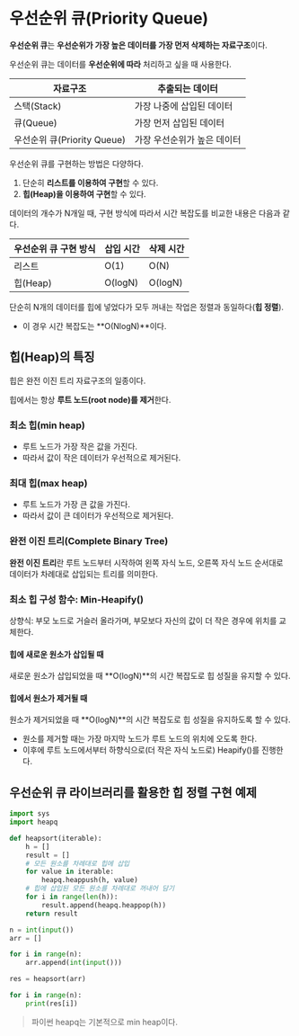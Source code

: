 # 우선순위 큐(Priority Queue)

**우선순위 큐**는 **우선순위가 가장 높은 데이터를 가장 먼저 삭제하는 자료구조**이다.

우선순위 큐는 데이터를 **우선순위에 따라** 처리하고 싶을 때 사용한다.

| 자료구조                    | 추출되는 데이터             |
| --------------------------- | --------------------------- |
| 스택(Stack)                 | 가장 나중에 삽입된 데이터   |
| 큐(Queue)                   | 가장 먼저 삽입된 데이터     |
| 우선순위 큐(Priority Queue) | 가장 우선순위가 높은 데이터 |

우선순위 큐를 구현하는 방법은 다양하다.

1. 단순히 **리스트를 이용하여 구현**할 수 있다.
2. **힙(Heap)을 이용하여 구현**할 수 있다.

데이터의 개수가 N개일 때, 구현 방식에 따라서 시간 복잡도를 비교한 내용은 다음과 같다.

| 우선순위 큐 구현 방식 | 삽입 시간 | 삭제 시간 |
| --------------------- | --------- | --------- |
| 리스트                | O(1)      | O(N)      |
| 힙(Heap)              | O(logN)   | O(logN)   |

단순히 N개의 데이터를 힙에 넣었다가 모두 꺼내는 작업은 정렬과 동일하다(**힙 정렬**).

- 이 경우 시간 복잡도는 **O(NlogN)**이다.

## 힙(Heap)의 특징

힙은 완전 이진 트리 자료구조의 일종이다.

힙에서는 항상 **루트 노드(root node)를 제거**한다.

### 최소 힙(min heap)

- 루트 노드가 가장 작은 값을 가진다.
- 따라서 값이 작은 데이터가 우선적으로 제거된다.

### 최대 힙(max heap)

- 루트 노드가 가장 큰 값을 가진다.
- 따라서 값이 큰 데이터가 우선적으로 제거된다.

### 완전 이진 트리(Complete Binary Tree)

**완전 이진 트리**란 루트 노드부터 시작하여 왼쪽 자식 노드, 오른쪽 자식 노드 순서대로 데이터가 차례대로 삽입되는 트리를 의미한다.

### 최소 힙 구성 함수: Min-Heapify()

상향식: 부모 노드로 거슬러 올라가며, 부모보다 자신의 값이 더 작은 경우에 위치를 교체한다.

#### 힙에 새로운 원소가 삽입될 때

새로운 원소가 삽입되었을 때 **O(logN)**의 시간 복잡도로 힙 성질을 유지할 수 있다.

#### 힙에서 원소가 제거될 때

원소가 제거되었을 때 **O(logN)**의 시간 복잡도로 힙 성질을 유지하도록 할 수 있다.

- 원소를 제거할 때는 가장 마지막 노드가 루트 노드의 위치에 오도록 한다.
- 이후에 루트 노드에서부터 하향식으로(더 작은 자식 노드로) Heapify()를 진행한다.

## 우선순위 큐 라이브러리를 활용한 힙 정렬 구현 예제

```python
import sys
import heapq

def heapsort(iterable):
    h = []
    result = []
    # 모든 원소를 차례대로 힙에 삽입
    for value in iterable:
        heapq.heappush(h, value)
    # 힙에 삽입된 모든 원소를 차례대로 꺼내어 담기
    for i in range(len(h)):
        result.append(heapq.heappop(h))
    return result

n = int(input())
arr = []

for i in range(n):
    arr.append(int(input()))

res = heapsort(arr)

for i in range(n):
    print(res[i])
```

> 파이썬 heapq는 기본적으로 min heap이다.
